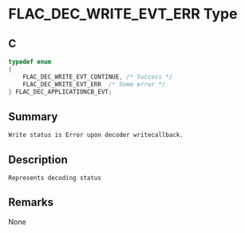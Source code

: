 # FLAC_DEC_WRITE_EVT_ERR Type

## C

```c
typedef enum
{
    FLAC_DEC_WRITE_EVT_CONTINUE, /* Success */
    FLAC_DEC_WRITE_EVT_ERR  /* Some error */          
} FLAC_DEC_APPLICATIONCB_EVT;
```

## Summary
    Write status is Error upon decoder writecallback.
	 
## Description
    Represents decoding status
     

## Remarks
None